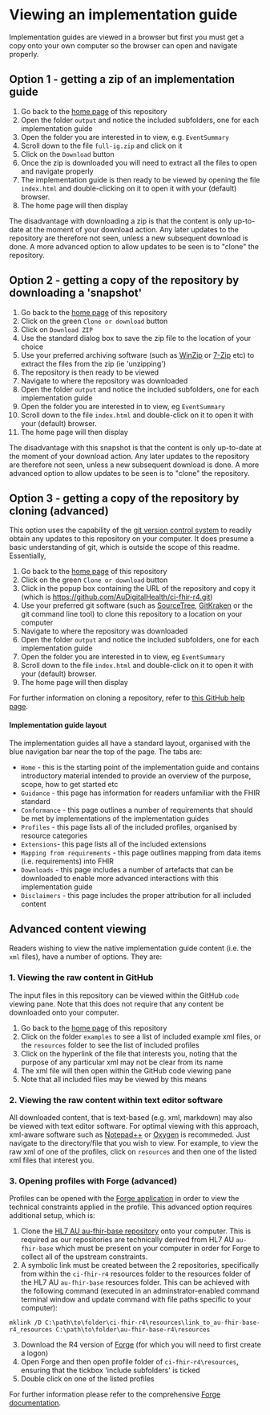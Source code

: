 # Viewing an implementation guide
Implementation guides are viewed in a browser but first you must get a copy onto your own computer so the browser can open and navigate properly. 

## Option 1 - getting a zip of an implementation guide
 1. Go back to the [home page](https://github.com/AuDigitalHealth/ci-fhir-r4) of this repository 
 2. Open the folder `output` and notice the included subfolders, one for each implementation guide
 3. Open the folder you are interested in to view, e.g. `EventSummary`
 4. Scroll down to the file `full-ig.zip` and click on it
 5. Click on the `Download` button
 6. Once the zip is downloaded you will need to extract all the files to open and navigate properly
 7. The implementation guide is then ready to be viewed by opening the file `index.html` and double-clicking on it to open it with your (default) browser.
 8. The home page will then display

The disadvantage with downloading a zip is that the content is only up-to-date at the moment of your download action. Any later updates to the repository are therefore not seen, unless a new subsequent download is done. A more advanced option to allow updates to be seen is to "clone" the repository.

## Option 2 - getting a copy of the repository by downloading a 'snapshot'
 1. Go back to the [home page](https://github.com/AuDigitalHealth/ci-fhir-r4) of this repository 
 2. Click on the green `Clone or download` button
 3. Click on `Download ZIP`
 4. Use the standard dialog box to save the zip file to the location of your choice
 5. Use your preferred archiving software (such as [WinZip](https://www.winzip.com/win/en/) or [7-Zip](https://www.7-zip.org/) etc) to extract the files from the zip (ie 'unzipping')
 6. The repository is then ready to be viewed 
 7. Navigate to where the repository was downloaded
 8. Open the folder `output` and notice the included subfolders, one for each implementation guide
 9. Open the folder you are interested in to view, eg `EventSummary`
 10. Scroll down to the file `index.html` and double-click on it to open it with your (default) browser.
 11. The home page will then display

The disadvantage with this snapshot is that the content is only up-to-date at the moment of your download action. Any later updates to the repository are therefore not seen, unless a new subsequent download is done. A more advanced option to allow updates to be seen is to "clone" the repository.

## Option 3 - getting a copy of the repository by cloning (advanced)
This option uses the capability of the [git version control system](https://git-scm.com/) to readily obtain any updates to this repository on your computer. It does presume a basic understanding of git, which is outside the scope of this readme.  Essentially, 
1. Go back to the [home page](https://github.com/AuDigitalHealth/ci-fhir-r4) of this repository 
2. Click on the green `Clone or download` button
3. Click in the popup box containing the URL of the repository and copy it (which is https://github.com/AuDigitalHealth/ci-fhir-r4.git)
4. Use your preferred git software (such as [SourceTree](https://www.sourcetreeapp.com/), [GitKraken](https://www.gitkraken.com/git-client) or the git command line tool) to clone this repository to a location on your computer
5. Navigate to where the repository was downloaded
6. Open the folder `output` and notice the included subfolders, one for each implementation guide
7. Open the folder you are interested in to view, eg `EventSummary`
8. Scroll down to the file `index.html` and double-click on it to open it with your (default) browser.
9. The home page will then display

For further information on cloning a repository, refer to [this GitHub help page](https://help.github.com/en/articles/cloning-a-repository).


#### Implementation guide layout
The implementation guides all have a standard layout, organised with the blue navigation bar near the top of the page. The tabs are:
 - `Home` - this is the starting point of the implementation guide and contains introductory material intended to provide an overview of the purpose, scope, how to get started etc
 - `Guidance` - this page has information for readers unfamiliar with the FHIR standard
 - `Conformance` - this page outlines a number of requirements that should be met by implementations of the implementation guides
 - `Profiles` - this page lists all of the included profiles, organised by resource categories
 - `Extensions`- this page lists all of the included extensions
 - `Mapping from requirements` - this page outlines mapping from data items (i.e. requirements) into FHIR
 - `Downloads` - this page includes a number of artefacts that can be downloaded to enable more advanced interactions with this implementation guide
 - `Disclaimers` - this page includes the proper attribution for all included content

## Advanced content viewing
Readers wishing to view the native implementation guide content (i.e. the `xml` files), have a number of options. They are:

### 1. Viewing the raw content in GitHub
The input files in this repository can be viewed within the GitHub `code` viewing pane. Note that this does not require that any content be downloaded onto your computer.
1. Go back to the [home page](https://github.com/AuDigitalHealth/ci-fhir-r4) of this repository
2. Click on the folder `examples` to see a list of included example xml files, or the `resources` folder to see the list of included profiles
3. Click on the hyperlink of the file that interests you, noting that the purpose of any particular xml may not be clear from its name
4. The xml file will then open within the GitHub code viewing pane
5. Note that all included files may be viewed by this means

### 2. Viewing the raw content within text editor software
All downloaded content, that is text-based (e.g. xml, markdown) may also be viewed with text editor software. For optimal viewing with this approach, xml-aware software such as [Notepad++](https://notepad-plus-plus.org/) or [Oxygen](https://www.oxygenxml.com/) is recommeded. Just navigate to the directory/file that you wish to view. For example, to view the raw xml of one of the profiles, click on `resources` and then one of the listed xml files that interest you.

### 3. Opening profiles with Forge (advanced)
Profiles can be opened with the [Forge application](https://simplifier.net/forge) in order to view the technical constraints applied in the profile. This advanced option requires additional setup, which is:
1. Clone the [HL7 AU au-fhir-base repository](https://github.com/hl7au/au-fhir-base) onto your computer. This is required as our repositories are technically derived from HL7 AU `au-fhir-base` which must be present on your computer in order for Forge to collect all of the upstream constraints.
2. A symbolic link must be created between the 2 repositories, specifically from within the `ci-fhir-r4` resources folder to the resources folder of the HL7 AU `au-fhir-base` resources folder. This can be achieved with the following command (executed in an adminstrator-enabled command terminal window and update command with file paths specific to your computer):
```
mklink /D C:\path\to\folder\ci-fhir-r4\resources\link_to_au-fhir-base-r4_resources C:\path\to\folder\au-fhir-base-r4\resources
```
3. Download the R4 version of [Forge](https://simplifier.net/forge) (for which you will need to first create a logon)
4. Open Forge and then open profile folder of `ci-fhir-r4\resources`, ensuring that the tickbox 'include subfolders' is ticked
5. Double click on one of the listed profiles

For further information please refer to the comprehensive [Forge documentation](http://docs.simplifier.net/forge/).
